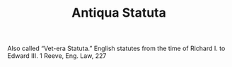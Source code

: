 ---
title: Antiqua Statuta
permalink: "/definitions/antiqua-statuta.html"
body: Also called “Vet-era Statuta.” English statutes from the time of Richard I.
  to Edward III. 1 Reeve, Eng. Law, 227
published_at: '2018-07-07'
layout: post
---